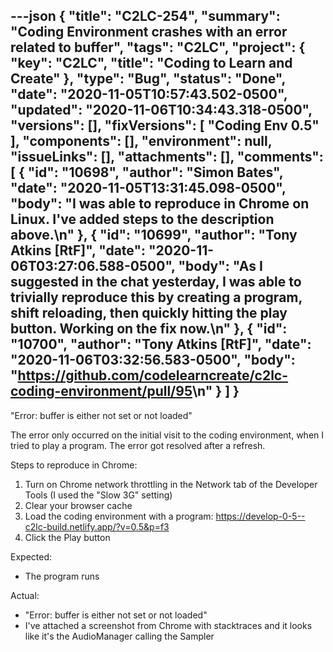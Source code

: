 ---json
{
  "title": "C2LC-254",
  "summary": "Coding Environment crashes with an error related to buffer",
  "tags": "C2LC",
  "project": {
    "key": "C2LC",
    "title": "Coding to Learn and Create"
  },
  "type": "Bug",
  "status": "Done",
  "date": "2020-11-05T10:57:43.502-0500",
  "updated": "2020-11-06T10:34:43.318-0500",
  "versions": [],
  "fixVersions": [
    "Coding Env 0.5"
  ],
  "components": [],
  "environment": null,
  "issueLinks": [],
  "attachments": [],
  "comments": [
    {
      "id": "10698",
      "author": "Simon Bates",
      "date": "2020-11-05T13:31:45.098-0500",
      "body": "I was able to reproduce in Chrome on Linux. I've added steps to the description above.\n"
    },
    {
      "id": "10699",
      "author": "Tony Atkins [RtF]",
      "date": "2020-11-06T03:27:06.588-0500",
      "body": "As I suggested in the chat yesterday, I was able to trivially reproduce this by creating a program, shift reloading, then quickly hitting the play button.  Working on the fix now.\n"
    },
    {
      "id": "10700",
      "author": "Tony Atkins [RtF]",
      "date": "2020-11-06T03:32:56.583-0500",
      "body": "<https://github.com/codelearncreate/c2lc-coding-environment/pull/95>\n"
    }
  ]
}
---
"Error: buffer is either not set or not loaded"

The error only occurred on the initial visit to the coding environment, when I tried to play a program. The error got resolved after a refresh.

Steps to reproduce in Chrome:

1. Turn on Chrome network throttling in the Network tab of the Developer Tools (I used the "Slow 3G" setting)
2. Clear your browser cache
3. Load the coding environment with a program: <https://develop-0-5--c2lc-build.netlify.app/?v=0.5&p=f3>
4. Click the Play button

Expected:

* The program runs

Actual:

* "Error: buffer is either not set or not loaded"
* I've attached a screenshot from Chrome with stacktraces and it looks like it's the AudioManager calling the Sampler

        